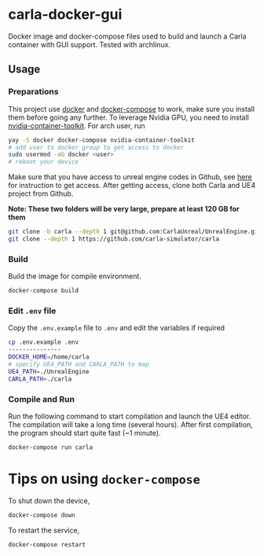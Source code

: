 # carla-docker-gui

Docker image and docker-compose files used to build and launch a Carla container with GUI support. Tested with archlinux.

## Usage

### Preparations

This project use [docker](https://www.docker.com/) and [docker-compose](https://docs.docker.com/compose/) to work, make sure you install them before going any further. To leverage Nvidia GPU, you need to install [nvidia-container-toolkit](https://github.com/NVIDIA/nvidia-container-toolkit). For arch user, run

```bash
yay -S docker docker-compose nvidia-container-toolkit
# add user to docker group to get access to docker
sudo usermod -aG docker <user>
# reboot your device
```



Make sure that you have access to unreal engine codes in Github, see
[here](https://www.unrealengine.com/en-US/ue4-on-github) for instruction to get access. After getting access, clone both Carla and UE4 project from Github.

**Note: These two folders will be very large, prepare at least 120 GB for them**

```bash
git clone -b carla --depth 1 git@github.com:CarlaUnreal/UnrealEngine.git
git clone --depth 1 https://github.com/carla-simulator/carla
```

### Build

Build the image for compile environment.

```bash
docker-compose build
```

### Edit `.env` file

Copy the `.env.example` file to `.env` and edit the variables if required

```bash
cp .env.example .env
---------------
DOCKER_HOME=/home/carla
# specify UE4_PATH and CARLA_PATH to map
UE4_PATH=./UnrealEngine
CARLA_PATH=./carla
```

### Compile and Run

Run the following command to start compilation and launch the UE4 editor. The compilation will take a long time (several hours). After first compilation, the program should start quite fast (~1 minute).
```bash
docker-compose run carla
```



# Tips on using `docker-compose`

To shut down the device, 

```bash
docker-compose down
```

To restart the service, 

```bash
docker-compose restart
```

